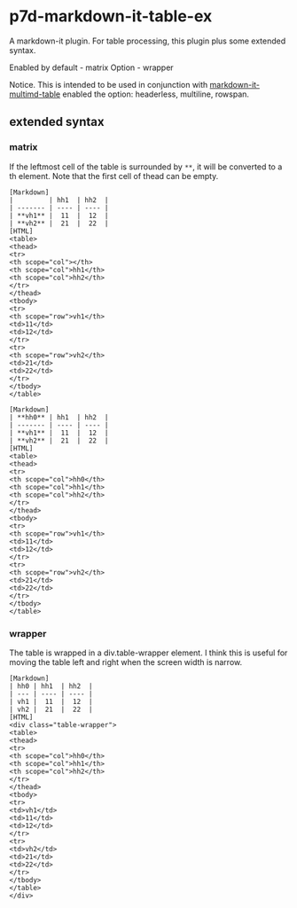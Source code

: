 # p7d-markdown-it-table-ex

A markdown-it plugin. For table processing, this plugin plus some extended syntax.

Enabled by default
    - matrix
Option
    - wrapper

Notice. This is intended to be used in conjunction with [markdown-it-multimd-table](https://github.com/redbug312/markdown-it-multimd-table) enabled the option: headerless, multiline, rowspan.

## extended syntax

### matrix

If the leftmost cell of the table is surrounded by `**`, it will be converted to a th element. Note that the first cell of thead can be empty.

```
[Markdown]
|         | hh1  | hh2  |
| ------- | ---- | ---- |
| **vh1** |  11  |  12  |
| **vh2** |  21  |  22  |
[HTML]
<table>
<thead>
<tr>
<th scope="col"></th>
<th scope="col">hh1</th>
<th scope="col">hh2</th>
</tr>
</thead>
<tbody>
<tr>
<th scope="row">vh1</th>
<td>11</td>
<td>12</td>
</tr>
<tr>
<th scope="row">vh2</th>
<td>21</td>
<td>22</td>
</tr>
</tbody>
</table>

[Markdown]
| **hh0** | hh1  | hh2  |
| ------- | ---- | ---- |
| **vh1** |  11  |  12  |
| **vh2** |  21  |  22  |
[HTML]
<table>
<thead>
<tr>
<th scope="col">hh0</th>
<th scope="col">hh1</th>
<th scope="col">hh2</th>
</tr>
</thead>
<tbody>
<tr>
<th scope="row">vh1</th>
<td>11</td>
<td>12</td>
</tr>
<tr>
<th scope="row">vh2</th>
<td>21</td>
<td>22</td>
</tr>
</tbody>
</table>
```

### wrapper

The table is wrapped in a div.table-wrapper element.
I think this is useful for moving the table left and right when the screen width is narrow.

```
[Markdown]
| hh0 | hh1  | hh2  |
| --- | ---- | ---- |
| vh1 |  11  |  12  |
| vh2 |  21  |  22  |
[HTML]
<div class="table-wrapper">
<table>
<thead>
<tr>
<th scope="col">hh0</th>
<th scope="col">hh1</th>
<th scope="col">hh2</th>
</tr>
</thead>
<tbody>
<tr>
<td>vh1</td>
<td>11</td>
<td>12</td>
</tr>
<tr>
<td>vh2</td>
<td>21</td>
<td>22</td>
</tr>
</tbody>
</table>
</div>
```
